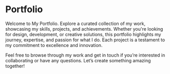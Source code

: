 # Portfolio
Welcome to My Portfolio.
Explore a curated collection of my work, showcasing my skills, projects, and achievements. Whether you're looking for design, development, or creative solutions, this portfolio highlights my journey, expertise, and passion for what I do. Each project is a testament to my commitment to excellence and innovation.

Feel free to browse through my work and get in touch if you’re interested in collaborating or have any questions. Let’s create something amazing together!

